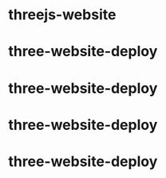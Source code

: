 # threejs-website
# three-website-deploy
# three-website-deploy
# three-website-deploy
# three-website-deploy
